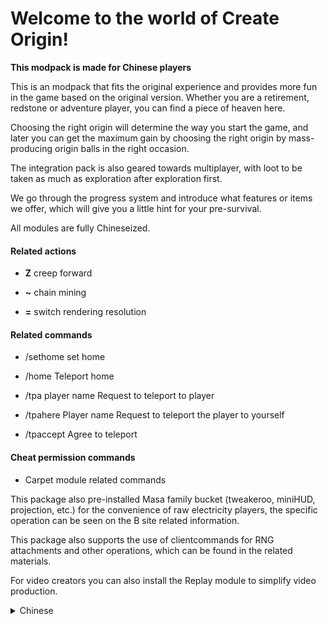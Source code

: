 # Welcome to the world of Create Origin!

**This modpack is made for Chinese players**

This is an modpack that fits the original experience and provides more fun in the game based on the original version. Whether you are a retirement, redstone or adventure player, you can find a piece of heaven here.

Choosing the right origin will determine the way you start the game, and later you can get the maximum gain by choosing the right origin by mass-producing origin balls in the right occasion.

The integration pack is also geared towards multiplayer, with loot to be taken as much as exploration after exploration first.

We go through the progress system and introduce what features or items we offer, which will give you a little hint for your pre-survival.

All modules are fully Chineseized.


#### Related actions

- **Z**  creep forward

- **~** chain mining

- **=** switch rendering resolution





#### Related commands

- /sethome set home

- /home Teleport home

- /tpa player name Request to teleport to player

- /tpahere Player name Request to teleport the player to yourself

- /tpaccept Agree to teleport



#### Cheat permission commands

- Carpet module related commands


This package also pre-installed Masa family bucket (tweakeroo, miniHUD, projection, etc.) for the convenience of raw electricity players, the specific operation can be seen on the B site related information.

This package also supports the use of clientcommands for RNG attachments and other operations, which can be found in the related materials.

For video creators you can also install the Replay module to simplify video production.

<details><summary>Chinese</summary>

<p>

## 欢迎加入起源创造的世界



这是一个贴合原版体验，并在原版的基础上提供更多游戏乐趣的整合包。无论你是养老、生电还是冒险玩家，在这里都能找到属于你的一片天地。

选择合适的起源将决定你开局方式，后期可以通过量产起源球在适合的场合选择适合的起源获得最大增益。

同时该整合包也是面向多人游戏的，先探索后探索一样有战利品可拿。

游戏没有提供任务系统，您只需关注进度页面，这将成为你前期发展的提示。

所有模组均有完整汉化。



#### 相关操作

- **Z** 匍匐前进

- **~** 连锁挖矿

- **=** 切换渲染分辨率





#### 相关指令

- /sethome 设置家

- /home 传送回家

- /tpa 玩家名 请求传送至玩家

- /tpahere 玩家名 请求将玩家传送至自己身边

- /tpaccept 同意传送



#### 作弊权限指令

- carpet  地毯模组相关指令



本整合包同时也预装了Masa全家桶（tweakeroo，miniHUD，投影等）方便生电玩家，具体操作可以B站查看相关资料。

同时本整合包支持使用clientcommands进行RNG附魔等操作，具体可以查阅相关资料。

对于视频创作者来说你也可以安装Replay模组来简化视频制作。



主要Mod：

Origin、Create、农夫乐事、Go Fish、自然主义、丰富的生态，结构变体，更好的下界，更好的末地，汤姆的简易存储

QQ群：790503003

</p>

</details>